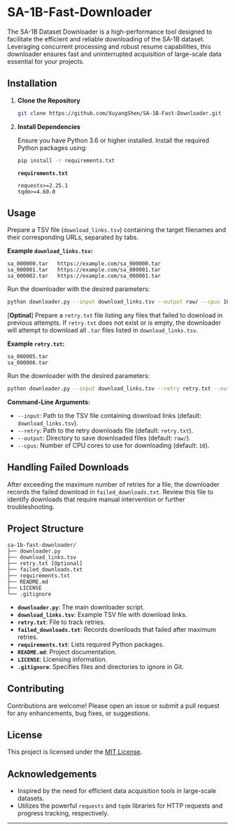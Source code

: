 # SA-1B-Fast-Downloader
The SA-1B Dataset Downloader is a high-performance tool designed to facilitate the efficient and reliable downloading of the SA-1B dataset. Leveraging concurrent processing and robust resume capabilities, this downloader ensures fast and uninterrupted acquisition of large-scale data essential for your projects.

## Installation

1. **Clone the Repository**

    ```bash
    git clone https://github.com/XuyangShen/SA-1B-Fast-Downloader.git
    ```

2. **Install Dependencies**

    Ensure you have Python 3.6 or higher installed. Install the required Python packages using:

    ```bash
    pip install -r requirements.txt
    ```

    **`requirements.txt`**

    ```plaintext
    requests>=2.25.1
    tqdm>=4.60.0
    ```

## Usage

Prepare a TSV file (`download_links.tsv`) containing the target filenames and their corresponding URLs, separated by tabs.

**Example `download_links.tsv`:**

```plaintext
sa_000000.tar	https://example.com/sa_000000.tar
sa_000001.tar	https://example.com/sa_000001.tar
sa_000002.tar	https://example.com/sa_000001.tar
```

Run the downloader with the desired parameters:

```bash
python downloader.py --input download_links.tsv --output raw/ --cpus 10
```

[**Optinal**] Prepare a `retry.txt` file listing any files that failed to download in previous attempts. If `retry.txt` does not exist or is empty, the downloader will attempt to download all `.tar` files listed in `download_links.tsv`.

**Example `retry.txt`:**

```plaintext
sa_000005.tar
sa_000006.tar
```

Run the downloader with the desired parameters:

```bash
python downloader.py --input download_links.tsv --retry retry.txt --output raw/ --cpus 10
```

**Command-Line Arguments:**

- `--input`: Path to the TSV file containing download links (default: `download_links.tsv`).
- `--retry`: Path to the retry downloads file (default: `retry.txt`).
- `--output`: Directory to save downloaded files (default: `raw/`).
- `--cpus`: Number of CPU cores to use for downloading (default: `10`).

## Handling Failed Downloads

After exceeding the maximum number of retries for a file, the downloader records the failed download in `failed_downloads.txt`. Review this file to identify downloads that require manual intervention or further troubleshooting.

## Project Structure

```
sa-1b-fast-downloader/
├── downloader.py
├── download_links.tsv
├── retry.txt [Optional]
├── failed_downloads.txt
├── requirements.txt
├── README.md
├── LICENSE
└── .gitignore
```

- **`downloader.py`**: The main downloader script.
- **`download_links.tsv`**: Example TSV file with download links.
- **`retry.txt`**: File to track retries.
- **`failed_downloads.txt`**: Records downloads that failed after maximum retries.
- **`requirements.txt`**: Lists required Python packages.
- **`README.md`**: Project documentation.
- **`LICENSE`**: Licensing information.
- **`.gitignore`**: Specifies files and directories to ignore in Git.

## Contributing

Contributions are welcome! Please open an issue or submit a pull request for any enhancements, bug fixes, or suggestions.

## License

This project is licensed under the [MIT License](LICENSE).

## Acknowledgements

- Inspired by the need for efficient data acquisition tools in large-scale datasets.
- Utilizes the powerful `requests` and `tqdm` libraries for HTTP requests and progress tracking, respectively.

---
